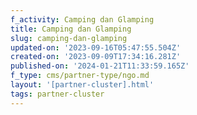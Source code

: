 ```yaml
---
f_activity: Camping dan Glamping
title: Camping dan Glamping
slug: camping-dan-glamping
updated-on: '2023-09-16T05:47:55.504Z'
created-on: '2023-09-09T17:34:16.281Z'
published-on: '2024-01-21T11:33:59.165Z'
f_type: cms/partner-type/ngo.md
layout: '[partner-cluster].html'
tags: partner-cluster
---
```



